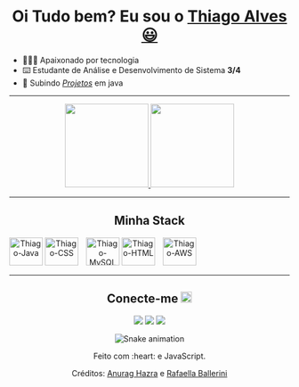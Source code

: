 <div>
  <h1 align="center">
    Oi Tudo bem? Eu sou o 
    <a href="https://www.linkedin.com/in/thiagodev-alves/">Thiago Alves 😃️</a>
  </h1>

- 🧑🏻‍💻 Apaixonado por tecnologia
- ⌨️ Estudante de Análise e Desenvolvimento de Sistema  **3/4**
- 🚀 Subindo <a href="https://github.com/thiagoalves96/Projetos">_Projetos_<a/> em java
</div>

<div align="center">
<hr>
  <a href="https://github.com/thiagoalves96">
    <img height="150em"src="https://github-readme-stats.vercel.app/api?username=thiagoalves96&count_private=true&include_all_commits=true&show_icons=true&theme=dracula&hide_border=false&show_owner=true"/>
    <img height="150em" src="https://github-readme-stats.vercel.app/api/top-langs/?username=thiagoalves96&theme=dracula&hide_border=false&&layout=compact"/> 
    </a>
  <hr/>
</div>


<h2 align="center">Minha Stack</h2>
<div style="display:inline-block" align="center"> 
  <a href="https://github.com/thiagoalves96/Java" target="_blank"><img alt="Thiago-Java" height="50" width="60" src="https://cdn.jsdelivr.net/gh/devicons/devicon/icons/java/java-original-wordmark.svg" /></a>
  <a href="https://github.com/thiagoalves96/CSS" target="_blank"><img alt="Thiago-CSS" height="50" width="60" src="https://cdn.jsdelivr.net/gh/devicons/devicon/icons/css3/css3-original-wordmark.svg" style="margin-right: 10px;" /></a>
  <a href="https://github.com/thiagoalves96/MySQL" target="_blank"><img alt="Thiago-MySQL" height="50" width="60" src="https://cdn.jsdelivr.net/gh/devicons/devicon/icons/mysql/mysql-original-wordmark.svg" /></a>
  <a href="https://github.com/thiagoalves96/HTML" target="_blank"><img alt="Thiago-HTML" height="50" width="60" src="https://cdn.jsdelivr.net/gh/devicons/devicon/icons/html5/html5-original-wordmark.svg" style="margin-right: 10px;" /></a>
  <a href="https://github.com/thiagoalves96/AWS" target="_blank"><img alt="Thiago-AWS" height="50" width="60" src="https://cdn.jsdelivr.net/gh/devicons/devicon/icons/amazonwebservices/amazonwebservices-original-wordmark.svg" style="margin-right: 10px;" /></a>
</div>




 
 ------------------

<div> 
<h2 align="center">Conecte-me <img src="https://media0.giphy.com/media/jqNPzdTTxQfOgOqpO4/source.gif" width="20"></h2>
<div/>
<div align="center">
  <a href="https://www.linkedin.com/in/thiagodev-alves/" target="_blank"> <img src="https://img.shields.io/badge/-LinkedIn-%230077B5?style=for-the-badge&logo=linkedin&logoColor=white" target="_blank"></a>
  <a href="https://wa.me/5511992459507?text=Ol%C3%A1+peguei+o+seu+contato+pelo+GitHub%21" target="_blank"><img src="https://img.shields.io/badge/WhatsApp-25D366?style=for-the-badge&logo=whatsapp&logoColor=white" target="_blank"></a> 
  <a href="mailto:thiagodev22@hotmail.com"><img src="https://img.shields.io/badge/-Gmail-%23333?style=for-the-badge&logo=gmail&logoColor=white" target="_blank"></a>
</div>

<div align="center">

  ![Snake animation](https://github.com/danielbped/danielbped/blob/output/github-contribution-grid-snake.svg)
  
</div>

<div align="center">
  <p>Feito com :heart: e JavaScript.</p>
  <p>Créditos: <a href="https://github.com/anuraghazra/github-readme-stats">Anurag Hazra</a> e <a href="https://github.com/rafaballerini">Rafaella Ballerini</a></p>
</div>
